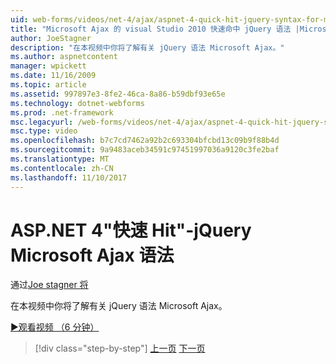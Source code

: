 ```yaml
---
uid: web-forms/videos/net-4/ajax/aspnet-4-quick-hit-jquery-syntax-for-microsoft-ajax
title: "Microsoft Ajax 的 visual Studio 2010 快速命中 jQuery 语法 |Microsoft 文档"
author: JoeStagner
description: "在本视频中你将了解有关 jQuery 语法 Microsoft Ajax。"
ms.author: aspnetcontent
manager: wpickett
ms.date: 11/16/2009
ms.topic: article
ms.assetid: 997897e3-8fe2-46ca-8a86-b59dbf93e65e
ms.technology: dotnet-webforms
ms.prod: .net-framework
msc.legacyurl: /web-forms/videos/net-4/ajax/aspnet-4-quick-hit-jquery-syntax-for-microsoft-ajax
msc.type: video
ms.openlocfilehash: b7c7cd7462a92b2c693304bfcbd13c09b9f88b4d
ms.sourcegitcommit: 9a9483aceb34591c97451997036a9120c3fe2baf
ms.translationtype: MT
ms.contentlocale: zh-CN
ms.lasthandoff: 11/10/2017
---
```

<a name="aspnet-4-quick-hit---jquery-syntax-for-microsoft-ajax"></a>ASP.NET 4"快速 Hit"-jQuery Microsoft Ajax 语法
====================
通过[Joe stagner 将](https://github.com/JoeStagner)

在本视频中你将了解有关 jQuery 语法 Microsoft Ajax。 

[&#9654;观看视频 （6 分钟）](https://channel9.msdn.com/Blogs/ASP-NET-Site-Videos/aspnet-4-quick-hit-jquery-syntax-for-microsoft-ajax)

>[!div class="step-by-step"]
[上一页](aspnet-4-quick-hit-the-scriptloader.md)
[下一页](aspnet-4-quick-hit-ajax-data-templates.md)
